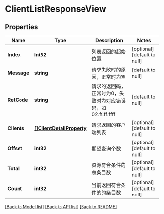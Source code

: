 # ClientListResponseView

## Properties
Name | Type | Description | Notes
------------ | ------------- | ------------- | -------------
**Index** | **int32** | 列表返回的起始位置 | [optional] [default to null]
**Message** | **string** | 请求失败时的原因，正常时为空 | [default to null]
**RetCode** | **string** | 请求的返回码，正常时为0，失败时为对应错误码，如02.ff.ff.ffff | [default to null]
**Clients** | [**[]ClientDetailProperty**](ClientDetailProperty.md) | 请求返回的客户端列表 | [optional] [default to null]
**Offset** | **int32** | 期望查询个数 | [optional] [default to null]
**Total** | **int32** | 资源符合条件的总条目数 | [optional] [default to null]
**Count** | **int32** | 当前返回符合条件的的条目数 | [optional] [default to null]

[[Back to Model list]](../README.md#documentation-for-models) [[Back to API list]](../README.md#documentation-for-api-endpoints) [[Back to README]](../README.md)


